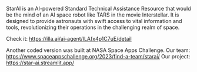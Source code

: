StarAI is an AI-powered Standard Technical Assistance Resource that would be the mind of an AI space robot like TARS in the movie Interstellar. It is designed to provide astronauts with swift access to vital information and tools, revolutionizing their operations in the challenging realm of space.

Check it: https://illa.ai/ai-agent/ILAfx4p1C7uE/detail

Another coded version was built at NASA Space Apps Challenge.
Our team: https://www.spaceappschallenge.org/2023/find-a-team/starai/
Our project: https://star-ai.streamlit.app/